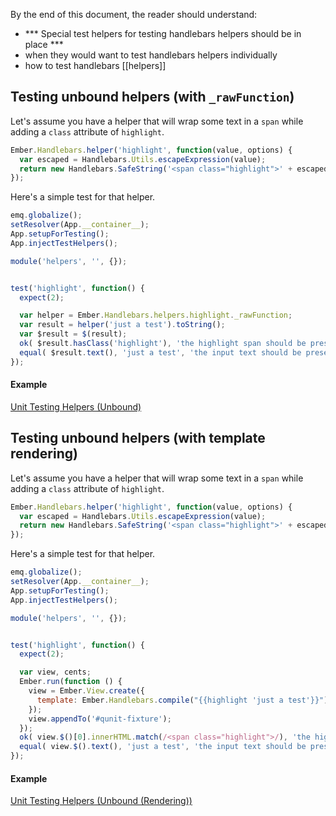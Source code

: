 By the end of this document, the reader should understand:

* *** Special test helpers for testing handlebars helpers should be in place ***
* when they would want to test handlebars helpers individually
* how to test handlebars [[helpers]]

## Testing unbound helpers (with `_rawFunction`)

Let's assume you have a helper that will wrap some text in a `span`
while adding a `class` attribute of `highlight`.

```javascript
Ember.Handlebars.helper('highlight', function(value, options) {
  var escaped = Handlebars.Utils.escapeExpression(value);
  return new Handlebars.SafeString('<span class="highlight">' + escaped + '</span>');
});
```

Here's a simple test for that helper.

```javascript
emq.globalize();
setResolver(App.__container__);
App.setupForTesting();
App.injectTestHelpers();

module('helpers', '', {});


test('highlight', function() {
  expect(2);

  var helper = Ember.Handlebars.helpers.highlight._rawFunction;
  var result = helper('just a test').toString();
  var $result = $(result);
  ok( $result.hasClass('highlight'), 'the highlight span should be present' );
  equal( $result.text(), 'just a test', 'the input text should be present' );
});
```

#### Example

<a class="jsbin-embed" href="http://jsbin.com/nubat/1/embed?js,output">Unit Testing Helpers (Unbound)</a><script src="http://static.jsbin.com/js/embed.js"></script>





## Testing unbound helpers (with template rendering)

Let's assume you have a helper that will wrap some text in a `span`
while adding a `class` attribute of `highlight`.

```javascript
Ember.Handlebars.helper('highlight', function(value, options) {
  var escaped = Handlebars.Utils.escapeExpression(value);
  return new Handlebars.SafeString('<span class="highlight">' + escaped + '</span>');
});
```

Here's a simple test for that helper.

```javascript
emq.globalize();
setResolver(App.__container__);
App.setupForTesting();
App.injectTestHelpers();

module('helpers', '', {});


test('highlight', function() {
  expect(2);

  var view, cents;
  Ember.run(function () {
    view = Ember.View.create({
      template: Ember.Handlebars.compile("{{highlight 'just a test'}}")
    });
    view.appendTo('#qunit-fixture');
  });
  ok( view.$()[0].innerHTML.match(/<span class="highlight">/), 'the highlight span should be present' );
  equal( view.$().text(), 'just a test', 'the input text should be present' );  
});
```

#### Example

<a class="jsbin-embed" href="http://jsbin.com/bofep/1/embed?js,output">Unit Testing Helpers (Unbound (Rendering))</a><script src="http://static.jsbin.com/js/embed.js"></script>
